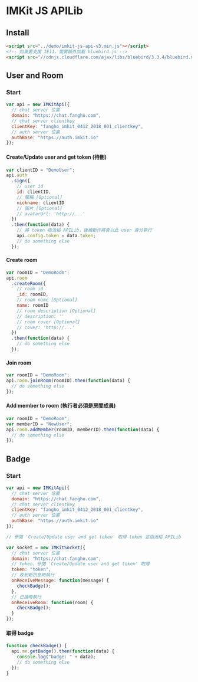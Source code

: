 # IMKit JS APILib

## Install

```html
<script src="../demo/imkit-js-api-v3.min.js"></script>
<!-- 如果要支援 IE11，需要額外加載 bluebird.js -->
<script src="//cdnjs.cloudflare.com/ajax/libs/bluebird/3.3.4/bluebird.min.js"></script>
```

## User and Room

### Start

```javascript
var api = new IMKitApi({
  // chat server 位置
  domain: "https://chat.fangho.com",
  // chat server clientkey
  clientKey: "fangho_imkit_0412_2018_001_clientkey",
  // auth server 位置
  authBase: "https://auth.imkit.io"
});
```

#### Create/Update user and get token (待刪)

```javascript
var clientID = "DemoUser";
api.auth
  .sign({
    // user id
    id: clientID,
    // 暱稱 [Optional]
    nickname: clientID
    // 圖片 [Optional]
    // avatarUrl: 'http://...'
  })
  .then(function(data) {
    // 將 token 指派給 APILib，後續動作將會以此 user 身分執行
    api.config.token = data.token;
    // do something else
  });
```

#### Create room

```javascript
var roomID = "DemoRoom";
api.room
  .createRoom({
    // room id
    _id: roomID,
    // room name [Optional]
    name: roomID
    // room description [Optional]
    // description: ''
    // room cover [Optional]
    // cover: 'http://...'
  })
  .then(function(data) {
    // do something else
  });
```

#### Join room

```javascript
var roomID = "DemoRoom";
api.room.joinRoom(roomID).then(function(data) {
  // do something else
});
```

#### Add member to room (執行者必須是房間成員)

```javascript
var roomID = "DemoRoom";
var memberID = "NewUser";
api.room.addMember(roomID, memberID).then(function(data) {
  // do something else
});
```

## Badge

### Start

```javascript
var api = new IMKitApi({
  // chat server 位置
  domain: "https://chat.fangho.com",
  // chat server clientkey
  clientKey: "fangho_imkit_0412_2018_001_clientkey",
  // auth server 位置
  authBase: "https://auth.imkit.io"
});

// 參閱 'Create/Update user and get token' 取得 token 並指派給 APILib

var socket = new IMKitSocket({
  // chat server 位置
  domain: "https://chat.fangho.com",
  // token，參閱 'Create/Update user and get token' 取得
  token: "token",
  // 收到新訊息時執行
  onReceiveMessage: function(message) {
    checkBadge();
  },
  // 已讀時執行
  onReceiveRoom: function(room) {
    checkBadge();
  }
});
```

#### 取得 badge

```javascript
function checkBadge() {
  api.me.getBadge().then(function(data) {
    console.log("badge: " + data);
    // do something else
  });
}
```
